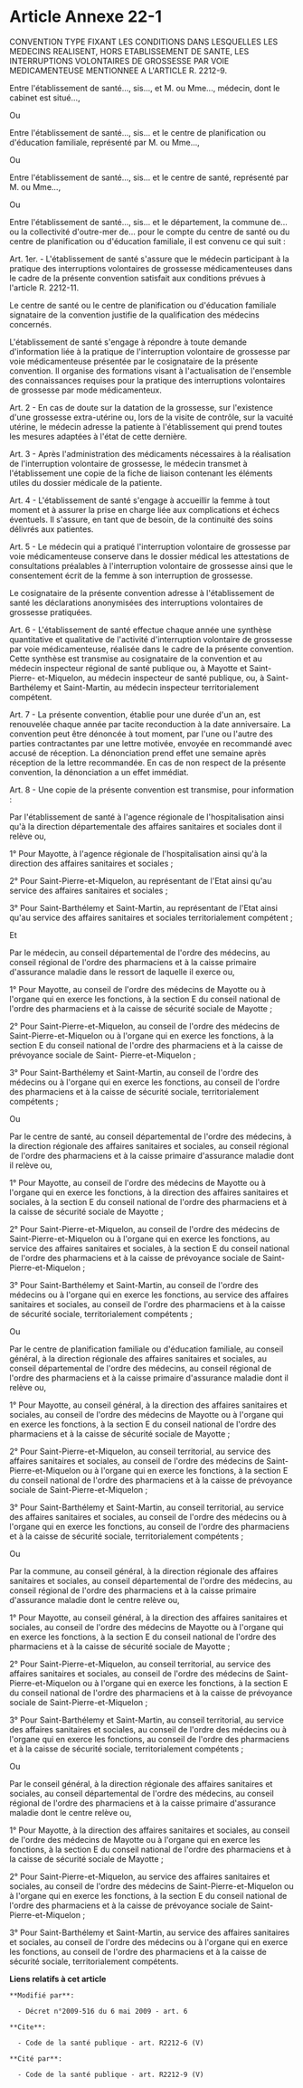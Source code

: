 # Article Annexe 22-1

CONVENTION TYPE FIXANT LES CONDITIONS DANS LESQUELLES LES MEDECINS  REALISENT, HORS ETABLISSEMENT DE SANTE, LES INTERRUPTIONS
VOLONTAIRES DE  GROSSESSE PAR VOIE MEDICAMENTEUSE MENTIONNEE A L'ARTICLE R. 2212-9.  

Entre l'établissement de santé..., sis..., et M. ou Mme..., médecin, dont le cabinet est situé...,

Ou

Entre l'établissement de santé..., sis... et le centre de planification ou d'éducation familiale, représenté par M. ou
Mme...,

Ou

Entre l'établissement de santé..., sis... et le centre de santé, représenté par M. ou Mme...,

Ou

Entre l'établissement de santé..., sis... et le département, la commune de... ou la collectivité d'outre-mer de... pour le
compte du centre de santé ou du centre de planification ou d'éducation familiale, il est convenu ce qui suit :

Art. 1er. - L'établissement de santé s'assure que le médecin participant à la pratique des interruptions volontaires de
grossesse médicamenteuses dans le cadre de la présente convention satisfait aux conditions prévues à l'article R. 2212-11.

Le centre de santé ou le centre de planification ou d'éducation familiale signataire de la convention justifie de la
qualification des médecins concernés.

L'établissement de santé s'engage à répondre à toute demande d'information liée à la pratique de l'interruption volontaire de
grossesse par voie médicamenteuse présentée par le cosignataire de la présente convention. Il organise des formations visant
à l'actualisation de l'ensemble des connaissances requises pour la pratique des interruptions volontaires de grossesse par
mode médicamenteux.

Art. 2 - En cas de doute sur la datation de la grossesse, sur l'existence d'une grossesse extra-utérine ou, lors de la visite
de contrôle, sur la vacuité utérine, le médecin adresse la patiente à l'établissement qui prend toutes les mesures adaptées à
l'état de cette dernière.

Art. 3 - Après l'administration des médicaments nécessaires à la réalisation de l'interruption volontaire de grossesse, le
médecin transmet à l'établissement une copie de la fiche de liaison contenant les éléments utiles du dossier médicale de la
patiente.

Art. 4 - L'établissement de santé s'engage à accueillir la femme à tout moment et à assurer la prise en charge liée aux
complications et échecs éventuels. Il s'assure, en tant que de besoin, de la continuité des soins délivrés aux patientes.

Art. 5 - Le médecin qui a pratiqué l'interruption volontaire de grossesse par voie médicamenteuse conserve dans le dossier
médical les attestations de consultations préalables à l'interruption volontaire de grossesse ainsi que le consentement écrit
de la femme à son interruption de grossesse.

Le cosignataire de la présente convention adresse à l'établissement de santé les déclarations anonymisées des interruptions
volontaires de grossesse pratiquées.

Art. 6 - L'établissement de santé effectue chaque année une synthèse quantitative et qualitative de l'activité d'interruption
volontaire de grossesse par voie médicamenteuse, réalisée dans le cadre de la présente convention. Cette synthèse est
transmise au cosignataire de la convention et au médecin inspecteur régional de santé publique ou, à Mayotte et Saint-Pierre-
et-Miquelon, au médecin inspecteur de santé publique, ou, à Saint-Barthélemy et Saint-Martin, au médecin inspecteur
territorialement compétent.

Art. 7 - La présente convention, établie pour une durée d'un an, est renouvelée chaque année par tacite reconduction à la
date anniversaire. La convention peut être dénoncée à tout moment, par l'une ou l'autre des parties contractantes par une
lettre motivée, envoyée en recommandé avec accusé de réception. La dénonciation prend effet une semaine après réception de la
lettre recommandée. En cas de non respect de la présente convention, la dénonciation a un effet immédiat.

Art. 8 - Une copie de la présente convention est transmise, pour information :

Par l'établissement de santé à l'agence régionale de l'hospitalisation ainsi qu'à la direction départementale des affaires
sanitaires et sociales dont il relève ou,

1° Pour Mayotte, à l'agence régionale de l'hospitalisation ainsi qu'à la direction des affaires sanitaires et sociales ;

2° Pour Saint-Pierre-et-Miquelon, au représentant de l'Etat ainsi qu'au service des affaires sanitaires et sociales ;

3° Pour Saint-Barthélemy et Saint-Martin, au représentant de l'Etat ainsi qu'au service des affaires sanitaires et sociales
territorialement compétent ;

Et

Par le médecin, au conseil départemental de l'ordre des médecins, au conseil régional de l'ordre des pharmaciens et à la
caisse primaire d'assurance maladie dans le ressort de laquelle il exerce ou,

1° Pour Mayotte, au conseil de l'ordre des médecins de Mayotte ou à l'organe qui en exerce les fonctions, à la section E du
conseil national de l'ordre des pharmaciens et à la caisse de sécurité sociale de Mayotte ;

2° Pour Saint-Pierre-et-Miquelon, au conseil de l'ordre des médecins de Saint-Pierre-et-Miquelon ou à l'organe qui en exerce
les fonctions, à la section E du conseil national de l'ordre des pharmaciens et à la caisse de prévoyance sociale de Saint-
Pierre-et-Miquelon ;

3° Pour Saint-Barthélemy et Saint-Martin, au conseil de l'ordre des médecins ou à l'organe qui en exerce les fonctions, au
conseil de l'ordre des pharmaciens et à la caisse de sécurité sociale, territorialement compétents ;

Ou

Par le centre de santé, au conseil départemental de l'ordre des médecins, à la direction régionale des affaires sanitaires et
sociales, au conseil régional de l'ordre des pharmaciens et à la caisse primaire d'assurance maladie dont il relève ou,

1° Pour Mayotte, au conseil de l'ordre des médecins de Mayotte ou à l'organe qui en exerce les fonctions, à la direction des
affaires sanitaires et sociales, à la section E du conseil national de l'ordre des pharmaciens et à la caisse de sécurité
sociale de Mayotte ;

2° Pour Saint-Pierre-et-Miquelon, au conseil de l'ordre des médecins de Saint-Pierre-et-Miquelon ou à l'organe qui en exerce
les fonctions, au service des affaires sanitaires et sociales, à la section E du conseil national de l'ordre des pharmaciens
et à la caisse de prévoyance sociale de Saint-Pierre-et-Miquelon ;

3° Pour Saint-Barthélemy et Saint-Martin, au conseil de l'ordre des médecins ou à l'organe qui en exerce les fonctions, au
service des affaires sanitaires et sociales, au conseil de l'ordre des pharmaciens et à la caisse de sécurité sociale,
territorialement compétents ;

Ou

Par le centre de planification familiale ou d'éducation familiale, au conseil général, à la direction régionale des affaires
sanitaires et sociales, au conseil départemental de l'ordre des médecins, au conseil régional de l'ordre des pharmaciens et à
la caisse primaire d'assurance maladie dont il relève ou,

1° Pour Mayotte, au conseil général, à la direction des affaires sanitaires et sociales, au conseil de l'ordre des médecins
de Mayotte ou à l'organe qui en exerce les fonctions, à la section E du conseil national de l'ordre des pharmaciens et à la
caisse de sécurité sociale de Mayotte ;

2° Pour Saint-Pierre-et-Miquelon, au conseil territorial, au service des affaires sanitaires et sociales, au conseil de
l'ordre des médecins de Saint-Pierre-et-Miquelon ou à l'organe qui en exerce les fonctions, à la section E du conseil
national de l'ordre des pharmaciens et à la caisse de prévoyance sociale de Saint-Pierre-et-Miquelon ;

3° Pour Saint-Barthélemy et Saint-Martin, au conseil territorial, au service des affaires sanitaires et sociales, au conseil
de l'ordre des médecins ou à l'organe qui en exerce les fonctions, au conseil de l'ordre des pharmaciens et à la caisse de
sécurité sociale, territorialement compétents ;

Ou

Par la commune, au conseil général, à la direction régionale des affaires sanitaires et sociales, au conseil départemental de
l'ordre des médecins, au conseil régional de l'ordre des pharmaciens et à la caisse primaire d'assurance maladie dont le
centre relève ou,

1° Pour Mayotte, au conseil général, à la direction des affaires sanitaires et sociales, au conseil de l'ordre des médecins
de Mayotte ou à l'organe qui en exerce les fonctions, à la section E du conseil national de l'ordre des pharmaciens et à la
caisse de sécurité sociale de Mayotte ;

2° Pour Saint-Pierre-et-Miquelon, au conseil territorial, au service des affaires sanitaires et sociales, au conseil de
l'ordre des médecins de Saint-Pierre-et-Miquelon ou à l'organe qui en exerce les fonctions, à la section E du conseil
national de l'ordre des pharmaciens et à la caisse de prévoyance sociale de Saint-Pierre-et-Miquelon ;

3° Pour Saint-Barthélemy et Saint-Martin, au conseil territorial, au service des affaires sanitaires et sociales, au conseil
de l'ordre des médecins ou à l'organe qui en exerce les fonctions, au conseil de l'ordre des pharmaciens et à la caisse de
sécurité sociale, territorialement compétents ;

Ou

Par le conseil général, à la direction régionale des affaires sanitaires et sociales, au conseil départemental de l'ordre des
médecins, au conseil régional de l'ordre des pharmaciens et à la caisse primaire d'assurance maladie dont le centre relève
ou,

1° Pour Mayotte, à la direction des affaires sanitaires et sociales, au conseil de l'ordre des médecins de Mayotte ou à
l'organe qui en exerce les fonctions, à la section E du conseil national de l'ordre des pharmaciens et à la caisse de
sécurité sociale de Mayotte ;

2° Pour Saint-Pierre-et-Miquelon, au service des affaires sanitaires et sociales, au conseil de l'ordre des médecins de
Saint-Pierre-et-Miquelon ou à l'organe qui en exerce les fonctions, à la section E du conseil national de l'ordre des
pharmaciens et à la caisse de prévoyance sociale de Saint-Pierre-et-Miquelon ;

3° Pour Saint-Barthélemy et Saint-Martin, au service des affaires sanitaires et sociales, au conseil de l'ordre des médecins
ou à l'organe qui en exerce les fonctions, au conseil de l'ordre des pharmaciens et à la caisse de sécurité sociale,
territorialement compétents.

**Liens relatifs à cet article**

	**Modifié par**:

	  - Décret n°2009-516 du 6 mai 2009 - art. 6

	**Cite**:

	  - Code de la santé publique - art. R2212-6 (V)

	**Cité par**:

	  - Code de la santé publique - art. R2212-9 (V)
